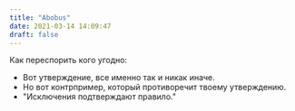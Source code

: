 ```yaml
---
title: "Abobus"
date: 2021-03-14 14:09:47
draft: false
---
```


Как переспорить кого угодно:
- Вот утверждение, все именно так и никак иначе.
- Но вот контрпример, который противоречит твоему утверждению.
- "Исключения подтверждают правило."
